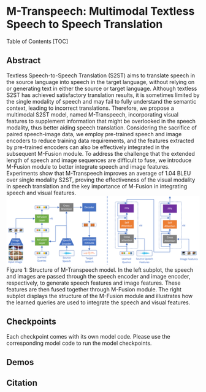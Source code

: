 # M-Transpeech: Multimodal Textless Speech to Speech Translation
Table of Contents
[TOC]

## Abstract

Textless Speech-to-Speech Translation (S2ST) aims to translate speech in the source language into speech in the target language, without relying on or generating text in either the source or target language. Although textless S2ST has achieved satisfactory translation results, it is sometimes limited by the single modality of speech and may fail to fully understand the semantic context, leading to incorrect translations. Therefore, we propose a multimodal S2ST model, named M-Transpeech, incorporating visual features to supplement information that might be overlooked in the speech modality, thus better aiding speech translation. Considering the sacrifice of paired speech-image data, we employ pre-trained speech and image encoders to reduce training data requirements, and the features extracted by pre-trained encoders can also be effectively integrated in the subsequent M-Fusion module. To address the challenge that the extended length of speech and image sequences are difficult to fuse, we introduce M-Fusion module to better integrate speech and image features. Experiments show that M-Transpeech improves an average of 1.04 BLEU over single modality S2ST, proving the effectiveness of the visual modality in speech translation and the key importance of M-Fusion in integrating speech and visual features.
<img src="docs/model_arch.png" style="zoom:50%;#pic_center" >
Figure 1: Structure of M-Transpeech model. In the left subplot, the speech and images are passed through the speech encoder and image encoder, respectively, to generate speech features and image features. These features are then fused together through M-Fusion module. The right subplot displays the structure of the M-Fusion module and illustrates how the learned queries are used to integrate the speech and visual features.

## Checkpoints
Each checkpoint comes with its own model code. Please use the corresponding model code to run the model checkpoints.

## Demos

## Citation
